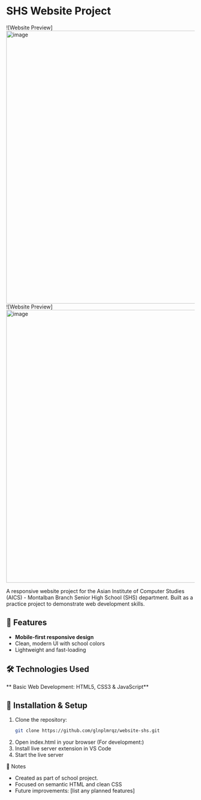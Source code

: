 # SHS Website Project

![Website Preview] <img width="1366" height="730" alt="image" src="https://github.com/user-attachments/assets/9c7dc350-3d63-4220-818a-329d631388c6" />
![Website Preview] <img width="1366" height="730" alt="image" src="https://github.com/user-attachments/assets/e2ff784d-7517-4caf-913d-39cb8504b18f" />

A responsive website project for the Asian Institute of Computer Studies (AICS) - Montalban Branch Senior High School (SHS) department. Built as a practice project to demonstrate web development skills.

## 🌟 Features
- **Mobile-first responsive design**
- Clean, modern UI with school colors
- Lightweight and fast-loading

## 🛠️ Technologies Used
** Basic Web Development: HTML5, CSS3 & JavaScript**


## 🚀 Installation & Setup

1. Clone the repository:
   ```bash
   git clone https://github.com/glnplmrqz/website-shs.git
2. Open index.html in your browser (For development:)
3. Install live server extension in VS Code
4. Start the live server

📝 Notes
- Created as part of school project.
- Focused on semantic HTML and clean CSS
- Future improvements: [list any planned features]
